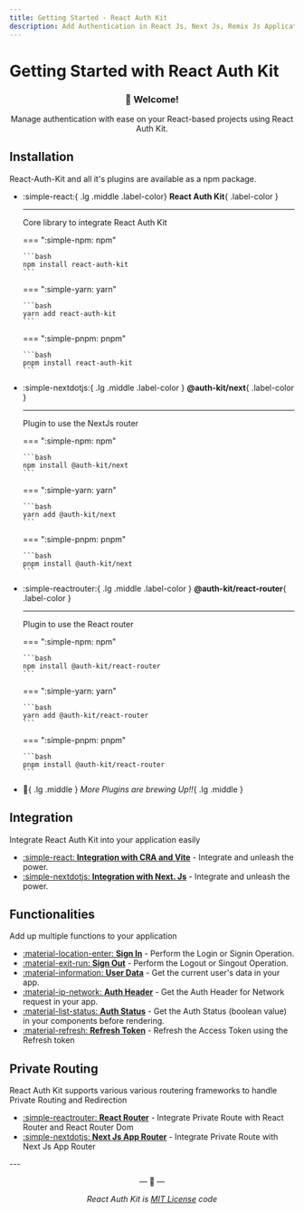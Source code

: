 ```yaml
---
title: Getting Started - React Auth Kit
description: Add Authentication in React Js, Next Js, Remix Js Application using React Auth Kit
---
```


# Getting Started with React Auth Kit

<h3 align="center">
👋 Welcome!
</h3>
<p align="center">
Manage authentication with ease on your React-based projects using React Auth Kit.
</p>

<div data-ea-publisher="authkitarkadipme" data-ea-type="text" id="getting_started"></div>

## Installation

React-Auth-Kit and all it's plugins are available as a npm package.

<div class="grid cards" markdown>

-   :simple-react:{ .lg .middle .label-color} __React Auth Kit__{ .label-color }

    ---

    Core library to integrate React Auth Kit

    === ":simple-npm: npm"

        ```bash
        npm install react-auth-kit
        ```

    === ":simple-yarn: yarn"

        ```bash
        yarn add react-auth-kit
        ```
    
    === ":simple-pnpm: pnpm"

        ```bash
        pnpm install react-auth-kit
        ```

-   :simple-nextdotjs:{ .lg .middle .label-color } __@auth-kit/next__{ .label-color }

    ---

    Plugin to use the NextJs router

    === ":simple-npm: npm"

        ```bash
        npm install @auth-kit/next
        ```

    === ":simple-yarn: yarn"

        ```bash
        yarn add @auth-kit/next
        ```
    
    === ":simple-pnpm: pnpm"

        ```bash
        pnpm install @auth-kit/next
        ```

-   :simple-reactrouter:{ .lg .middle .label-color } __@auth-kit/react-router__{ .label-color }

    ---

    Plugin to use the React router

    === ":simple-npm: npm"

        ```bash
        npm install @auth-kit/react-router
        ```

    === ":simple-yarn: yarn"

        ```bash
        yarn add @auth-kit/react-router
        ```
    
    === ":simple-pnpm: pnpm"

        ```bash
        pnpm install @auth-kit/react-router
        ```

- :rocket:{ .lg .middle } _More Plugins are brewing Up!!_{ .lg .middle }

</div>

## Integration
Integrate React Auth Kit into your application easily

<div class="grid cards" markdown>

- [:simple-react: **Integration with CRA and Vite**](./integration/react-app.md) - Integrate and unleash the power.
- [:simple-nextdotjs: **Integration with Next. Js**](./integration/next.md) - Integrate and unleash the power.

</div>

## Functionalities
Add up multiple functions to your application

<div class="grid cards" markdown>

- [:material-location-enter: **Sign In**](./signin.md) - Perform the Login or Signin Operation.
- [:material-exit-run: **Sign Out**](./signout.md) - Perform the Logout or Singout Operation.
- [:material-information: **User Data**](./authdata.md) - Get the current user's data in your app.
- [:material-ip-network: **Auth Header**](./authheader.md) - Get the Auth Header for Network request in your app.
- [:material-list-status: **Auth Status**](./checkauth.md) - Get the Auth Status (boolean value) in your components before rendering.
- [:material-refresh: **Refresh Token**](./refreshtoken.md) - Refresh the Access Token using the Refresh token

</div>

## Private Routing

React Auth Kit supports various various routering frameworks to handle Private Routing and Redirection

<div class="grid cards" markdown>

- [:simple-reactrouter: **React Router**](./privateroute/react-router.md) - Integrate Private Route with React Router and React Router Dom
- [:simple-nextdotjs: **Next Js App Router**](./privateroute/next-app.md) - Integrate Private Route with Next Js App Router

</div>
---

<p align="center">&mdash; 🔑  &mdash;</p>
<p align="center"><i>React Auth Kit is <a href="https://github.com/react-auth-kit/react-auth-kit/blob/master/LICENSE">
MIT License</a> code</i></p>
